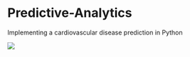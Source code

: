 # Predictive-Analytics
Implementing a cardiovascular disease prediction in Python

![](screenshot.jpg)
